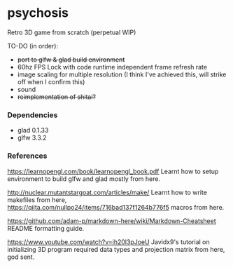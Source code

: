 # psychosis
Retro 3D game from scratch (perpetual WIP)

TO-DO (in order):
- ~~port to glfw & glad build environment~~
- 60hz FPS Lock with code runtime independent frame refresh rate
- image scaling for multiple resolution (I think I've achieved this, will strike off when I confirm this)
- sound
- ~~reimplementation of shitai?~~

### Dependencies
- glad 0.1.33 
- glfw 3.3.2

### References
https://learnopengl.com/book/learnopengl_book.pdf
Learnt how to setup environment to build glfw and glad mostly from here.

http://nuclear.mutantstargoat.com/articles/make/
Learnt how to write makefiles from here, 
https://qiita.com/nullpo24/items/716bad137f1264b776f5
macros from here.

https://github.com/adam-p/markdown-here/wiki/Markdown-Cheatsheet
README formatting guide.

https://www.youtube.com/watch?v=ih20l3pJoeU
Javidx9's tutorial on initializing 3D program required data types and projection matrix from here, god sent.